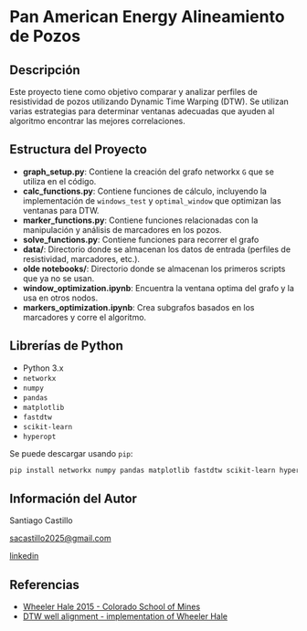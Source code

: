 # Pan American Energy Alineamiento de Pozos

## Descripción

Este proyecto tiene como objetivo comparar y analizar perfiles de resistividad de pozos utilizando Dynamic Time Warping (DTW). Se utilizan varias estrategias para determinar ventanas adecuadas que ayuden al algoritmo encontrar las mejores correlaciones.

## Estructura del Proyecto

- **graph_setup.py**: Contiene la creación del grafo networkx `G` que se utiliza en el código.
- **calc_functions.py**: Contiene funciones de cálculo, incluyendo la implementación de `windows_test` y `optimal_window` que optimizan las ventanas para DTW.
- **marker_functions.py**: Contiene funciones relacionadas con la manipulación y análisis de marcadores en los pozos.
- **solve_functions.py**: Contiene funciones para recorrer el grafo
- **data/**: Directorio donde se almacenan los datos de entrada (perfiles de resistividad, marcadores, etc.).
- **olde notebooks/**: Directorio donde se almacenan los primeros scripts que ya no se usan.
- **window_optimization.ipynb**: Encuentra la ventana optima del grafo y la usa en otros nodos.
- **markers_optimization.ipynb**: Crea subgrafos basados en los marcadores y corre el algoritmo.

## Librerías de Python

- Python 3.x
- `networkx`
- `numpy`
- `pandas`
- `matplotlib`
- `fastdtw`
- `scikit-learn`
- `hyperopt`

Se puede descargar usando `pip`:

```bash
pip install networkx numpy pandas matplotlib fastdtw scikit-learn hyperopt
```

## Información del Autor

Santiago Castillo

sacastillo2025@gmail.com

[linkedin](https://www.linkedin.com/in/santiagoalejandro-castillo/)

## Referencias

- [Wheeler Hale 2015 - Colorado School of Mines](https://repository.mines.edu/handle/11124/17145?show=full)
- [DTW well alignment - implementation of Wheeler Hale](https://github.com/ar4/wheeler_hale_2015)
